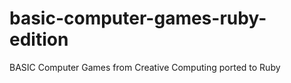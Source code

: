basic-computer-games-ruby-edition
=================================

BASIC Computer Games from Creative Computing ported to Ruby
